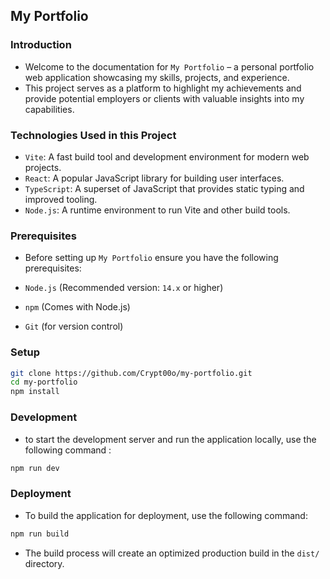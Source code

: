 ## My Portfolio

### Introduction

- Welcome to the documentation for `My Portfolio` – a personal portfolio web
  application showcasing my skills, projects, and experience.
- This project serves as a platform to highlight my achievements and provide
  potential employers or clients with valuable insights into my capabilities.

### Technologies Used in this Project

- `Vite`: A fast build tool and development environment for modern web projects.
- `React`: A popular JavaScript library for building user interfaces.
- `TypeScript`: A superset of JavaScript that provides static typing and improved
  tooling.
- `Node.js`: A runtime environment to run Vite and other build tools.

### Prerequisites

- Before setting up `My Portfolio` ensure you have the following prerequisites:

- `Node.js` (Recommended version: `14.x` or higher)
- `npm` (Comes with Node.js)
- `Git` (for version control)

### Setup

```sh
git clone https://github.com/Crypt00o/my-portfolio.git
cd my-portfolio
npm install
```

### Development

- to start the development server and run the application locally, use the
  following command :

```sh
npm run dev
```

### Deployment

- To build the application for deployment, use the following command:

```sh
npm run build
```

- The build process will create an optimized production build in the `dist/`
  directory.

